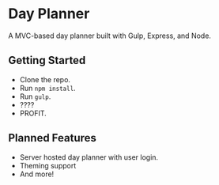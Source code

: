 # Day Planner

A MVC-based day planner built with Gulp, Express, and Node.

## Getting Started

*   Clone the repo.
*   Run `npm install`.
*   Run `gulp`.
*   ????
*   PROFIT.

## Planned Features

*   Server hosted day planner with user login.
*   Theming support
*   And more!
